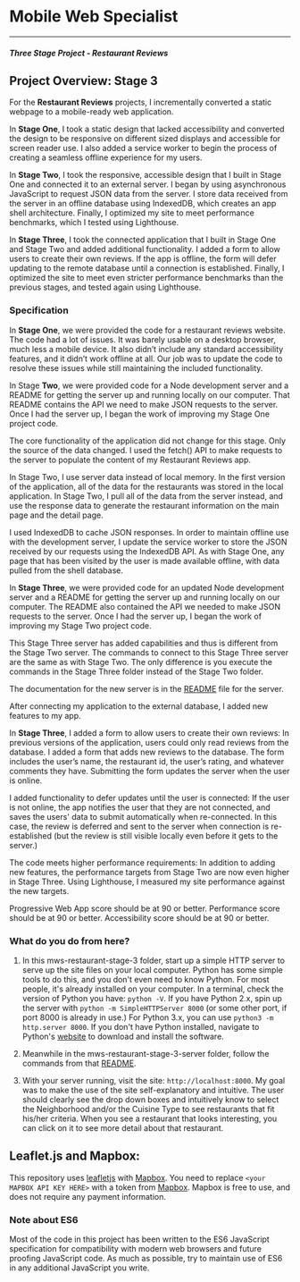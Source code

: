 # Mobile Web Specialist
---
#### _Three Stage Project - Restaurant Reviews_


## Project Overview: Stage 3

For the **Restaurant Reviews** projects, I incrementally converted a static webpage to a mobile-ready web application. 

In **Stage One**, I took a static design that lacked accessibility and converted the design to be responsive on different sized displays and accessible for screen reader use. I also added a service worker to begin the process of creating a seamless offline experience for my users.

In **Stage Two**, I took the responsive, accessible design that I built in Stage One and connected it to an external server. I began by using asynchronous JavaScript to request JSON data from the server. I store data received from the server in an offline database using IndexedDB, which creates an app shell architecture. Finally, I optimized my site to meet performance benchmarks, which I tested using Lighthouse.

In **Stage Three**, I took the connected application that I built in Stage One and Stage Two and added additional functionality. I added a form to allow users to create their own reviews. If the app is offline, the form will defer updating to the remote database until a connection is established. Finally, I optimized the site to meet even stricter performance benchmarks than the previous stages, and tested again using Lighthouse.


### Specification

In **Stage One**, we were provided the code for a restaurant reviews website. The code had a lot of issues. It was barely usable on a desktop browser, much less a mobile device. It also didn’t include any standard accessibility features, and it didn’t work offline at all. Our job was to update the code to resolve these issues while still maintaining the included functionality. 

In Stage **Two**, we were provided code for a Node development server and a README for getting the server up and running locally on our computer. That README contains the API we need to make JSON requests to the server. Once I had the server up, I began the work of improving my Stage One project code.

The core functionality of the application did not change for this stage. Only the source of the data changed. I used the fetch() API to make requests to the server to populate the content of my Restaurant Reviews app.

In Stage Two, I use server data instead of local memory. In the first version of the application, all of the data for the restaurants was stored in the local application. In Stage Two, I pull all of the data from the server instead, and use the response data to generate the restaurant information on the main page and the detail page.

I used IndexedDB to cache JSON responses. In order to maintain offline use with the development server, I update the service worker to store the JSON received by our requests using the IndexedDB API. As with Stage One, any page that has been visited by the user is made available offline, with data pulled from the shell database.

In **Stage Three**, we were provided code for an updated Node development server and a README for getting the server up and running locally on our computer. The README also contained the API we needed to make JSON requests to the server. Once I had the server up, I began the work of improving my Stage Two project code.

This Stage Three server has added capabilities and thus is different from the Stage Two server. The commands to connect to this Stage Three server are the same as with Stage Two.  The only difference is you execute the commands in the Stage Three folder instead of the Stage Two folder.

The documentation for the new server is in the [README](https://github.com/rob4abcba/mws-restaurant-stage-3-server/blob/master/README.md) file for the server.

After connecting my application to the external database, I added new features to my app.

In **Stage Three**, I added a form to allow users to create their own reviews: In previous versions of the application, users could only read reviews from the database. I added a form that adds new reviews to the database. The form includes the user’s name, the restaurant id, the user’s rating, and whatever comments they have. Submitting the form updates the server when the user is online.

I added functionality to defer updates until the user is connected: If the user is not online, the app notifies the user that they are not connected, and saves the users' data to submit automatically when re-connected. In this case, the review is deferred and sent to the server when connection is re-established (but the review is still visible locally even before it gets to the server.)

The code meets higher performance requirements: In addition to adding new features, the performance targets from Stage Two are now even higher in Stage Three. Using Lighthouse, I measured my site performance against the new targets.

Progressive Web App score should be at 90 or better.
Performance score should be at 90 or better.
Accessibility score should be at 90 or better.

### What do you do from here?

1. In this mws-restaurant-stage-3 folder, start up a simple HTTP server to serve up the site files on your local computer. Python has some simple tools to do this, and you don't even need to know Python. For most people, it's already installed on your computer. In a terminal, check the version of Python you have: `python -V`. If you have Python 2.x, spin up the server with `python -m SimpleHTTPServer 8000` (or some other port, if port 8000 is already in use.) For Python 3.x, you can use `python3 -m http.server 8000`. If you don't have Python installed, navigate to Python's [website](https://www.python.org/) to download and install the software.

2. Meanwhile in the mws-restaurant-stage-3-server folder, follow the commands from that [README](https://github.com/rob4abcba/mws-restaurant-stage-3-server/blob/master/README.md).

3. With your server running, visit the site: `http://localhost:8000`.  My goal was to make the use of the site self-explanatory and intuitive.  The user should clearly see the drop down boxes and intuitively know to select the Neighborhood and/or the Cuisine Type to see restaurants that fit his/her criteria.  When you see a restaurant that looks interesting, you can click on it to see more detail about that restaurant.


## Leaflet.js and Mapbox:

This repository uses [leafletjs](https://leafletjs.com/) with [Mapbox](https://www.mapbox.com/). You need to replace `<your MAPBOX API KEY HERE>` with a token from [Mapbox](https://www.mapbox.com/). Mapbox is free to use, and does not require any payment information. 

### Note about ES6

Most of the code in this project has been written to the ES6 JavaScript specification for compatibility with modern web browsers and future proofing JavaScript code. As much as possible, try to maintain use of ES6 in any additional JavaScript you write. 
